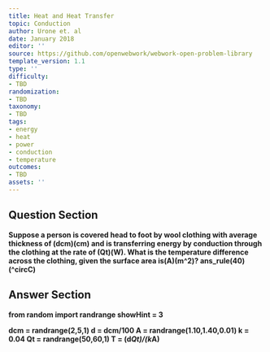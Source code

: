```yaml
---
title: Heat and Heat Transfer
topic: Conduction
author: Urone et. al
date: January 2018
editor: ''
source: https://github.com/openwebwork/webwork-open-problem-library
template_version: 1.1
type: ''
difficulty:
- TBD
randomization:
- TBD
taxonomy:
- TBD
tags:
- energy
- heat
- power
- conduction
- temperature
outcomes:
- TBD
assets: ''
---
```


## Question Section 

<b>
Suppose a person is covered head to foot by wool clothing with average thickness of
(dcm)(cm) and is transferring energy by conduction through the clothing at the rate of
(Qt)(W). What is the temperature difference across the clothing, given the surface
area is(A)(m^2)?
ans_rule(40)(^circC)



## Answer Section

from random import randrange
showHint = 3

dcm = randrange(2,5,1)
d = dcm/100
A = randrange(1.10,1.40,0.01)
k = 0.04
Qt = randrange(50,60,1)
T = (d*Qt)/(k*A)